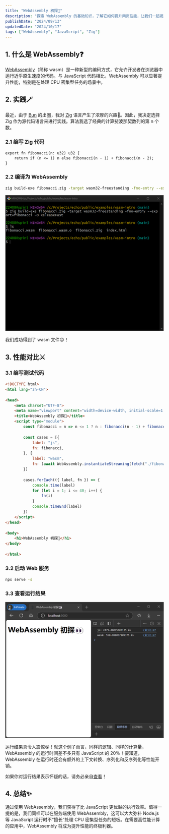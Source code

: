 ```yaml
---
title: "WebAssembly 初探👀"
description: "探索 WebAssembly 的基础知识，了解它如何提升网页性能，让我们一起揭开 WebAssembly 的神秘面纱！"
publishDate: "2024/09/13"
updatedDate: "2024/10/17"
tags: ["WebAssembly", "JavaScript", "Zig"]
---
```


## 1. 什么是 WebAssembly❓

[WebAssembly](https://developer.mozilla.org/zh-CN/docs/WebAssembly)（简称 wasm）是一种新型的编码方式，它允许开发者在浏览器中运行近乎原生速度的代码。与 JavaScript 代码相比，WebAssembly 可以显著提升性能，特别是在处理 CPU 密集型任务的场景中。


## 2. 实践🪄

最近，由于 [Bun](https://bun.sh/) 的出圈，我对 [Zig](https://ziglang.org/) 语言产生了浓厚的兴趣🧐。因此，我决定选择 Zig 作为源代码语言来进行实践。算法我选了经典的计算斐波那契数列的第 n 个数。

### 2.1 编写 Zig 代码

```zig title="fibonacci.zig"
export fn fibonacci(n: u32) u32 {
    return if (n <= 1) n else fibonacci(n - 1) + fibonacci(n - 2);
}
```

### 2.2 编译为 WebAssembly

```bash
zig build-exe fibonacci.zig -target wasm32-freestanding -fno-entry --export=fibonacci -O ReleaseFast
```

![编译结果截图](./wasm-output.png)

我们成功得到了 wasm 文件😊！

## 3. 性能对比⚔️

### 3.1 编写测试代码

```html title="index.html"
<!DOCTYPE html>
<html lang="zh-CN">

<head>
    <meta charset="UTF-8">
    <meta name="viewport" content="width=device-width, initial-scale=1.0">
    <title>WebAssembly 初探👀</title>
    <script type="module">
        const fibonacci = n => n <= 1 ? n : fibonacci(n - 1) + fibonacci(n - 2)

        const cases = [{
            label: "js",
            fn: fibonacci,
        }, {
            label: "wasm",
            fn: (await WebAssembly.instantiateStreaming(fetch("./fibonacci.wasm"))).instance.exports.fibonacci,
        }]

        cases.forEach(({ label, fn }) => {
            console.time(label)
            for (let i = 1; i <= 40; i++) {
                fn(i)
            }
            console.timeEnd(label)
        })
    </script>
</head>

<body>
    <h1>WebAssembly 初探👀</h1>
</body>

</html>
```

### 3.2 启动 Web 服务

```bash
npx serve -s
```

### 3.3 查看运行结果

![运行结果截图](./test-results.png)

运行结果真令人震惊😮！就这个例子而言，同样的逻辑、同样的计算量，WebAssembly 的运行时间差不多只有 JavaScript 的 20%！要知道，WebAssembly 在运行时还会有额外的上下文转换、序列化和反序列化等性能开销。

如果你对运行结果表示怀疑的话，请务必亲自<a href="/examples/wasm-intro/index.html" target="_blank">查看</a>！

## 4. 总结✨

通过使用 WebAssembly，我们获得了比 JavaScript 更优越的执行效率。值得一提的是，我们同样可以在服务端使用 WebAssembly，这可以大大弥补 Node.js 等 JavaScript 运行时不“擅长”处理 CPU 密集型任务的短板。在需要高性能计算的应用中，WebAssembly 将成为提升性能的终极利器。
